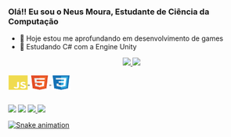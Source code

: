 ### Olá!! Eu sou o Neus Moura, Estudante de Ciência da Computação

- 🔭 Hoje estou me aprofundando em desenvolvimento de games
- 🌱 Estudando C# com a Engine Unity

<div align="center">
  <a href="https://github.com/rafaballerini">
  <img height="150em" src="https://github-readme-stats.vercel.app/api?username=neusmoura07&show_icons=true&theme=dark&include_all_commits=true&count_private=true"/>
  <img height="150em" src="https://github-readme-stats.vercel.app/api/top-langs/?username=neusmoura07&layout=compact&langs_count=7&theme=dark"/>
</div>

  <div style="display: inline_block"><br>
  <img align="center" alt="Rafa-Js" height="30" width="40" src="https://raw.githubusercontent.com/devicons/devicon/master/icons/javascript/javascript-plain.svg">
  <img align="center" alt="Rafa-HTML" height="30" width="40" src="https://raw.githubusercontent.com/devicons/devicon/master/icons/html5/html5-original.svg">
  <img align="center" alt="Rafa-CSS" height="30" width="40" src="https://raw.githubusercontent.com/devicons/devicon/master/icons/css3/css3-original.svg">

</div>
  
##
  
<div> 
  <a href="https://instagram.com/jvianaxd" target="_blank"><img src="https://img.shields.io/badge/-Instagram-%23E4405F?style=for-the-badge&logo=instagram&logoColor=white" target="_blank"></a>
  <a href = "mailto:valeriaalmagis@gmail.com"><img src="https://img.shields.io/badge/-Gmail-%23333?style=for-the-badge&logo=gmail&logoColor=white" target="_blank"></a>
  <a href="https://www.linkedin.com/in/neus-moura-312511204/" target="_blank"><img src="https://img.shields.io/badge/-LinkedIn-%230077B5?style=for-the-badge&logo=linkedin&logoColor=white" target="_blank">
  <a href="https://api.whatsapp.com/send?phone=5582987450397" target="_blank"><img src="https://img.shields.io/badge/WhatsApp-25D366?style=for-the-badge&logo=whatsapp&logoColor=white" target="_blank">
    
 ![Snake animation](https://github.com/neusmoura07/neusmoura07/blob/output/github-contribution-grid-snake.svg)
    
